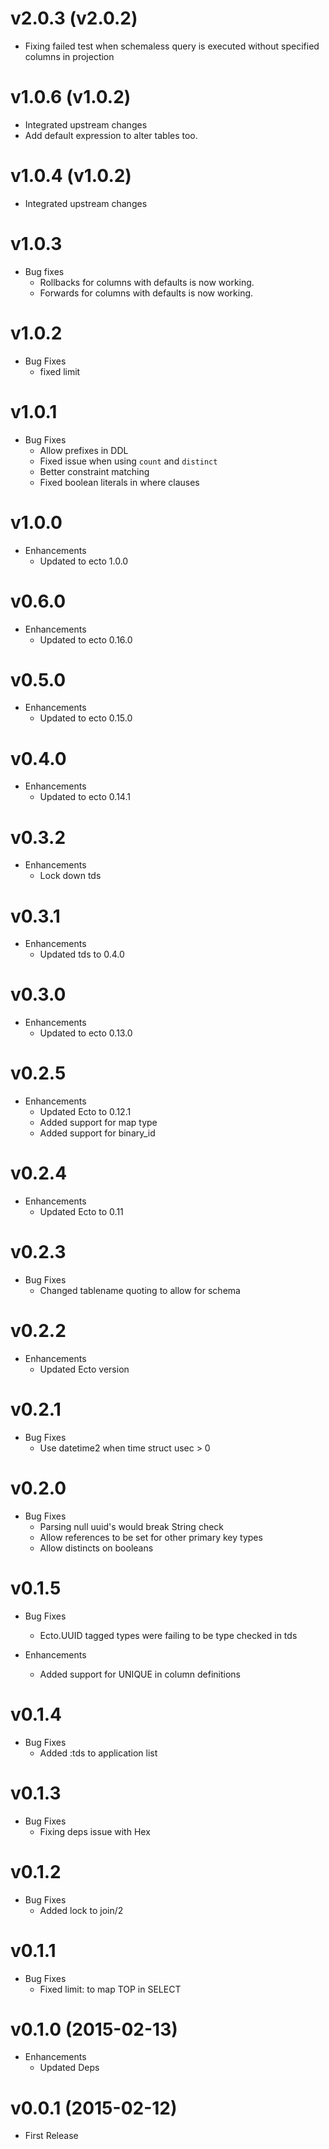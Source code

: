 # v2.0.3 (v2.0.2)
* Fixing failed test when schemaless query is executed without specified columns in projection

# v1.0.6 (v1.0.2)
* Integrated upstream changes
* Add default expression to alter tables too.

# v1.0.4 (v1.0.2)
* Integrated upstream changes

# v1.0.3
* Bug fixes
  * Rollbacks for columns with defaults is now working.
  * Forwards for columns with defaults is now working.

# v1.0.2
* Bug Fixes
  * fixed limit

# v1.0.1
* Bug Fixes
  * Allow prefixes in DDL
  * Fixed issue when using `count` and `distinct`
  * Better constraint matching
  * Fixed boolean literals in where clauses

# v1.0.0
* Enhancements
  * Updated to ecto 1.0.0

# v0.6.0
* Enhancements
  * Updated to ecto 0.16.0

# v0.5.0
* Enhancements
  * Updated to ecto 0.15.0

# v0.4.0
* Enhancements
  * Updated to ecto 0.14.1

# v0.3.2
* Enhancements
  * Lock down tds

# v0.3.1
* Enhancements
  * Updated tds to 0.4.0

# v0.3.0
* Enhancements
  * Updated to ecto 0.13.0


# v0.2.5
* Enhancements
  * Updated Ecto to 0.12.1
  * Added support for map type
  * Added support for binary_id

# v0.2.4
* Enhancements
  * Updated Ecto to 0.11

# v0.2.3
* Bug Fixes
  * Changed tablename quoting to allow for schema

# v0.2.2
* Enhancements
  * Updated Ecto version

# v0.2.1
* Bug Fixes
  * Use datetime2 when time struct usec > 0

# v0.2.0
* Bug Fixes
  * Parsing null uuid's would break String check
  * Allow references to be set for other primary key types
  * Allow distincts on booleans

# v0.1.5
* Bug Fixes
  * Ecto.UUID tagged types were failing to be type checked in tds

* Enhancements
  * Added support for UNIQUE in column definitions

# v0.1.4
* Bug Fixes
  * Added :tds to application list

# v0.1.3
* Bug Fixes
  * Fixing deps issue with Hex

# v0.1.2
* Bug Fixes
  * Added lock to join/2

# v0.1.1
* Bug Fixes
  * Fixed limit: to map TOP in SELECT

# v0.1.0 (2015-02-13)
* Enhancements
  * Updated Deps


# v0.0.1 (2015-02-12)
* First Release
